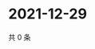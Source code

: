 # 2021-12-29

共 0 条

<!-- BEGIN WEIBO -->
<!-- 最后更新时间 Wed Dec 29 2021 14:01:36 GMT+0800 (China Standard Time) -->

<!-- END WEIBO -->
